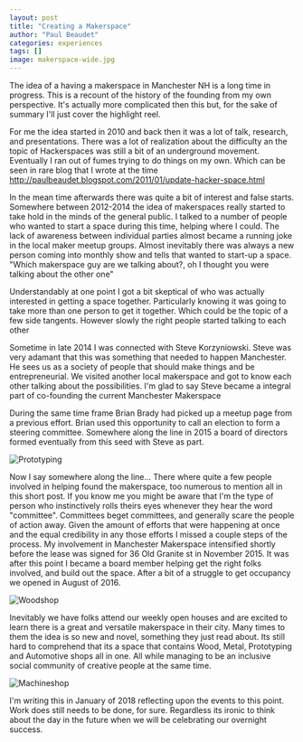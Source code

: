 ```yaml
---
layout: post
title: "Creating a Makerspace"
author: "Paul Beaudet"
categories: experiences
tags: []
image: makerspace-wide.jpg
---
```


The idea of a having a makerspace in Manchester NH is a long time in progress.
This is a recount of the history of the founding from my own perspective.
It's actually more complicated then this but, for the sake of summary I'll just cover the highlight reel.

For me the idea started in 2010 and back then it was a lot of talk, research, and presentations.
There was a lot of realization about the difficulty an the topic of Hackerspaces was still a bit of an underground movement.
Eventually I ran out of fumes trying to do things on my own.
Which can be seen in rare blog that I wrote at the time <http://paulbeaudet.blogspot.com/2011/01/update-hacker-space.html>

In the mean time afterwards there was quite a bit of interest and false starts.
Somewhere between 2012-2014 the idea of makerspaces really started to take hold in the minds of the general public.
I talked to a number of people who wanted to start a space during this time, helping where I could.
The lack of awareness between individual parties almost became a running joke in the local maker meetup groups.
Almost inevitably there was always a new person coming into monthly show and tells that wanted to start-up a space.
"Which makerspace guy are we talking about?, oh I thought you were talking about the other one"

Understandably at one point I got a bit skeptical of who was actually interested in getting a space together.
Particularly knowing it was going to take more than one person to get it together.
Which could be the topic of a few side tangents.
However slowly the right people started talking to each other

Sometime in late 2014 I was connected with Steve Korzyniowski.
Steve was very adamant that this was something that needed to happen Manchester.
He sees us as a society of people that should make things and be entrepreneurial.
We visited another local makerspace and got to know each other talking about the possibilities.
I'm glad to say Steve became a integral part of co-founding the current Manchester Makerspace

During the same time frame Brian Brady had picked up a meetup page from a previous effort.
Brian used this opportunity to call an election to form a steering committee.
Somewhere along the line in 2015 a board of directors formed eventually from this seed with Steve as part.

![Prototyping](PaulBeaudet.github.io/assets/img/prototyping.jpg)

Now I say somewhere along the line...
There where quite a few people involved in helping found the makerspace, too numerous to mention all in this short post.
If you know me you might be aware that I'm the type of person who instinctively rolls theirs eyes whenever they hear the word "committee".
Committees beget committees, and generally scare the people of action away.
Given the amount of efforts that were happening at once and the equal credibility in any those efforts I missed a couple steps of the process.
My involvement in Manchester Makerspace intensified shortly before the lease was signed for 36 Old Granite st in November 2015.
It was after this point I became a board member helping get the right folks involved, and build out the space.
After a bit of a struggle to get occupancy we opened in August of 2016.

![Woodshop](PaulBeaudet.github.io/assets/img/woodshop.jpg)

Inevitably we have folks attend our weekly open houses and are excited to learn there is a great and versatile makerspace in their city.
Many times to them the idea is so new and novel, something they just read about.
Its still hard to comprehend that its a space that contains Wood, Metal, Prototyping and Automotive shops all in one.
All while managing to be an inclusive social community of creative people at the same time.

![Machineshop](PaulBeaudet.github.io/assets/img/machine-shop.jpg)

I'm writing this in January of 2018 reflecting upon the events to this point.
Work does still needs to be done, for sure.
Regardless its ironic to think about the day in the future when we will be celebrating our overnight success.
